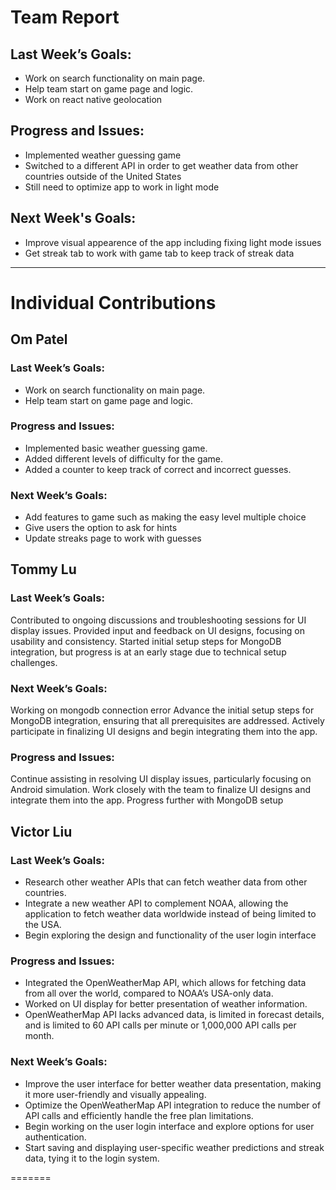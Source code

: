 # Team Report

## Last Week’s Goals:
- Work on search functionality on main page.
- Help team start on game page and logic.
- Work on react native geolocation
## Progress and Issues:
- Implemented weather guessing game
- Switched to a different API in order to get weather data from other countries outside of the United States
- Still need to optimize app to work in light mode
## Next Week's Goals:
- Improve visual appearence of the app including fixing light mode issues
- Get streak tab to work with game tab to keep track of streak data

---

# Individual Contributions

## Om Patel

### Last Week’s Goals:
- Work on search functionality on main page.
- Help team start on game page and logic.

### Progress and Issues:
- Implemented basic weather guessing game.
- Added different levels of difficulty for the game.
- Added a counter to keep track of correct and incorrect guesses.

### Next Week’s Goals:
- Add features to game such as making the easy level multiple choice
- Give users the option to ask for hints
- Update streaks page to work with guesses


## Tommy Lu
### Last Week’s Goals:
Contributed to ongoing discussions and troubleshooting sessions for UI display issues.
Provided input and feedback on UI designs, focusing on usability and consistency.
Started initial setup steps for MongoDB integration, but progress is at an early stage due to technical setup challenges.
  
### Next Week’s Goals:
Working on mongodb connection error
Advance the initial setup steps for MongoDB integration, ensuring that all prerequisites are addressed.
Actively participate in finalizing UI designs and begin integrating them into the app.

### Progress and Issues:
Continue assisting in resolving UI display issues, particularly focusing on Android simulation.
Work closely with the team to finalize UI designs and integrate them into the app.
Progress further with MongoDB setup


## Victor Liu
### Last Week’s Goals:
- Research other weather APIs that can fetch weather data from other countries.
- Integrate a new weather API to complement NOAA, allowing the application to fetch weather data worldwide instead of being limited to the USA.
- Begin exploring the design and functionality of the user login interface

### Progress and Issues:
- Integrated the OpenWeatherMap API, which allows for fetching data from all over the world, compared to NOAA’s USA-only data.
- Worked on UI display for better presentation of weather information.
- OpenWeatherMap API lacks advanced data, is limited in forecast details, and is limited to 60 API calls per minute or 1,000,000 API calls per month.

### Next Week’s Goals:
- Improve the user interface for better weather data presentation, making it more user-friendly and visually appealing.
- Optimize the OpenWeatherMap API integration to reduce the number of API calls and efficiently handle the free plan limitations.
- Begin working on the user login interface and explore options for user authentication.
- Start saving and displaying user-specific weather predictions and streak data, tying it to the login system.

=======
